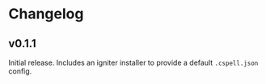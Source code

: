 # Changelog

## v0.1.1

Initial release. Includes an igniter installer to provide a default `.cspell.json` config.
